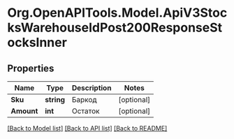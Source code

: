 # Org.OpenAPITools.Model.ApiV3StocksWarehouseIdPost200ResponseStocksInner

## Properties

Name | Type | Description | Notes
------------ | ------------- | ------------- | -------------
**Sku** | **string** | Баркод | [optional] 
**Amount** | **int** | Остаток | [optional] 

[[Back to Model list]](../README.md#documentation-for-models) [[Back to API list]](../README.md#documentation-for-api-endpoints) [[Back to README]](../README.md)

